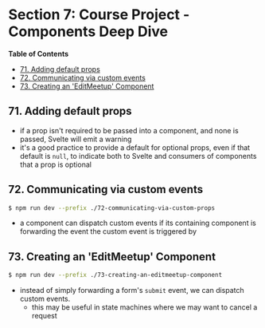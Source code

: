 # Section 7: Course Project - Components Deep Dive


<!-- START doctoc generated TOC please keep comment here to allow auto update -->
<!-- DON'T EDIT THIS SECTION, INSTEAD RE-RUN doctoc TO UPDATE -->
**Table of Contents**

- [71. Adding default props](#71-adding-default-props)
- [72. Communicating via custom events](#72-communicating-via-custom-events)
- [73. Creating an 'EditMeetup' Component](#73-creating-an-editmeetup-component)

<!-- END doctoc generated TOC please keep comment here to allow auto update -->

## 71. Adding default props

- if a prop isn't required to be passed into a component, and none is passed,
    Svelte will emit a warning
- it's a good practice to provide a default for optional props, even if that
    default is `null`, to indicate both to Svelte and consumers of components
    that a prop is optional

## 72. Communicating via custom events

```bash
$ npm run dev --prefix ./72-communicating-via-custom-props
```

- a component can dispatch custom events if its containing component is
    forwarding the event the custom event is triggered by

## 73. Creating an 'EditMeetup' Component

```bash
$ npm run dev --prefix ./73-creating-an-editmeetup-component
```

- instead of simply forwarding a form's `submit` event, we can dispatch custom
    events.
  - this may be useful in state machines where we may want to cancel a request
